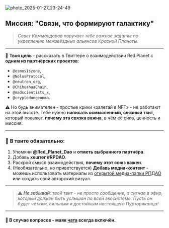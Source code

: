 ![photo_2025-01-27_23-24-49](https://github.com/user-attachments/assets/f7b57741-3cec-44bf-bbb7-84625f9a465f)

 ## **Миссия: "Связи, что формируют галактику"**

> *Совет Коммандоров поручает тебе важное задание по укреплению межзвёздных альянсов Красной Планеты.*

---

📝 **Твоя цель** - рассказать в Твиттере о взаимодействии Red Planet с **одним из партнёрских проектов**:

- `@osmosiszone`,
- `@NolusProtocol`,
- `@neutron_org`,
- `@ChihuahuaChain`,
- `@madscientists_x`,
- `@cryptodungeonma`.

⚠️ Но будь внимателен - простые крики «залетай в NFT» - не работают на этой высоте. Тебе нужно **написать осмысленный, связный твит**, который покажет, **почему эта связка важна**, в чём её сила, ценность и миссия.

---

### 🧩 **В твите обязательно:**

1. Упомяни **@Red_Planet_Dao** и **отметь выбранного партнёра**.
2. Добавь **хештег #RPDAO**.
3. Раскрой смысл взаимодействия, **почему этот союз важен**.
4. (Необязательно, но приветствуется) **Добавь медиа-контент** - можешь использовать материалы из [открытой медиа-папки РПДАО](https://drive.google.com/drive/folders/1yGlqNmwl2shrp7hQ-ZtvwIflFXxleUiQ?usp=sharing "Community media content") или создать свой авторский визуал.

---

> ⚠️ ***Не забывай**: твой твит - не просто сообщение, а сигнал в эфир, который должен быть услышан по всей экосистеме. Пусть он будет чётким, сильным и достойным настоящего Пурториканца!*

---

#### 🧾 В случае вопросов - маяк [чата](https://t.me/rpdao "RPDAO Telegram чат") всегда включён.
